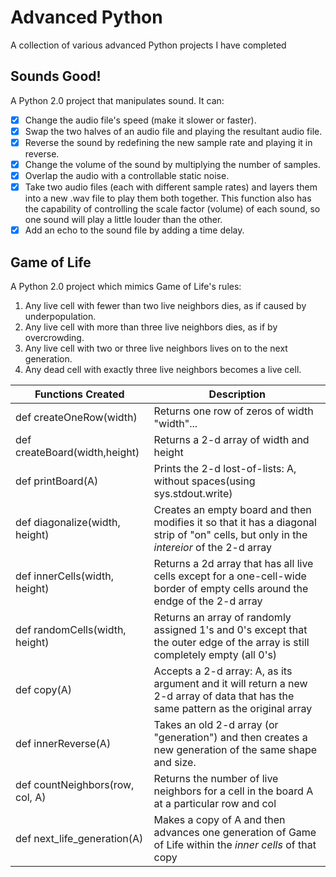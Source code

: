 # Advanced Python
A collection of various advanced Python projects I have completed

## Sounds Good!
A Python 2.0 project that manipulates sound. It can:

- [x] Change the audio file's speed (make it slower or faster).
- [x] Swap the two halves of an audio file and playing the resultant audio file.
- [x] Reverse the sound by redefining the new sample rate and playing it in reverse.
- [x] Change the volume of the sound by multiplying the number of samples.
- [x] Overlap the audio with a controllable static noise.
- [x] Take two audio files (each with different sample rates) and layers them into a new .wav file to play them both together. This function also has the capability of controlling the scale factor (volume) of each sound, so one sound will play a little louder than the other.
- [x] Add an echo to the sound file by adding a time delay.

## Game of Life
A Python 2.0 project which mimics Game of Life's rules:

1) Any live cell with fewer than two live neighbors dies, as if caused by underpopulation.
2) Any live cell with more than three live neighbors dies, as if by overcrowding.
3) Any live cell with two or three live neighbors lives on to the next generation.
4) Any dead cell with exactly three live neighbors becomes a live cell.

| Functions Created  | Description |
| ------------- | ------------- |
| def createOneRow(width)  | Returns one row of zeros of width "width"...   |
| def createBoard(width,height)  | Returns a 2-d array of width and height  |
| def printBoard(A)  | Prints the 2-d lost-of-lists: A, without spaces(using sys.stdout.write)  |
| def diagonalize(width, height)  | Creates an empty board and then modifies it so that it has a diagonal strip of "on" cells, but only in the *intereior* of the 2-d array  |
| def innerCells(width, height)  | Returns a 2d array that has all live cells except for a one-cell-wide border of empty cells around the endge of the 2-d array  |
| def randomCells(width, height)  | Returns an array of randomly assigned 1's and 0's except that the outer edge of the array is still completely empty (all 0's)  |
| def copy(A)  | Accepts a 2-d array: A, as its argument and it will return a new 2-d array of data that has the same pattern as the original array  |
| def innerReverse(A)  | Takes an old 2-d array (or "generation") and then creates a new generation of the same shape and size. |
| def countNeighbors(row, col, A)  | Returns the number of live neighbors for a cell in the board A at a particular row and col  |
| def next_life_generation(A)  | Makes a copy of A and then advances one generation of Game of Life within the *inner cells* of that copy   |












